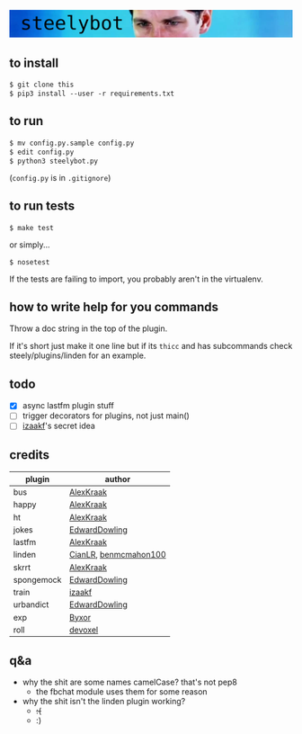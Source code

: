 ![banner](banner.png)

## to install  

```
$ git clone this
$ pip3 install --user -r requirements.txt
```

## to run
```
$ mv config.py.sample config.py
$ edit config.py
$ python3 steelybot.py
```
(`config.py` is in `.gitignore`)

## to run tests
```
$ make test
```
or simply...
```
$ nosetest
```

If the tests are failing to import, you probably aren't in the virtualenv.

## how to write help for you commands

Throw a doc string in the top of the plugin.

If it's short just make it one line but if its `thicc` and has subcommands check
steely/plugins/linden for an example.

## todo
- [x] async lastfm plugin stuff  
- [ ] trigger decorators for plugins, not just main()  
- [ ] [izaakf](https://github.com/izaakf)'s secret idea

## credits
|plugin|author|
|---|---|
|bus|[AlexKraak](https://github.com/AlexKraak)| pluginline
|happy|[AlexKraak](https://github.com/AlexKraak)| pluginline
|ht|[AlexKraak](https://github.com/AlexKraak)| pluginline
|jokes|[EdwardDowling](https://github.com/EdwardDowling)| pluginline
|lastfm|[AlexKraak](https://github.com/AlexKraak)| pluginline
|linden|[CianLR](https://github.com/CianLR), [benmcmahon100](https://github.com/benmcmahon100)| pluginline
|skrrt|[AlexKraak](https://github.com/AlexKraak)| pluginline
|spongemock|[EdwardDowling](https://github.com/EdwardDowling)| pluginline
|train|[izaakf](https://github.com/izaakf)| pluginline
|urbandict|[EdwardDowling](https://github.com/EdwardDowling)| pluginline
|exp|[Byxor](https://github.com/Byxor)| pluginline
|roll|[devoxel](https://github.com/devoxel)| pluginline

## q&a

- why the shit are some names camelCase? that's not pep8
  - the fbchat module uses them for some reason
- why the shit isn't the linden plugin working?
  - ~~:(~~
  - :)
